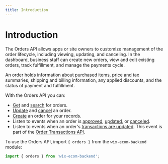 ```yaml
---
title: Introduction
---
```

# Introduction

The Orders API allows apps or site owners to customize management of the order lifecycle, including viewing, updating, and canceling. In the dashboard, business staff can create new orders, view and edit existing orders, track fulfillment, and manage the payments cycle.

An order holds information about purchased items, price and tax summaries, shipping and billing information, any applied discounts, and the status of payment and fulfillment.

With the Orders API you can:

* [Get](https://www.wix.com/velo/reference/wix-ecom-backend/orders/getorder) and [search](https://www.wix.com/velo/reference/wix-ecom-backend/orders/searchorder) for orders.
* [Update](https://www.wix.com/velo/reference/wix-ecom-backend/orders/updateorder) and [cancel](https://www.wix.com/velo/reference/wix-ecom-backend/orders/cancelorder) an order.
* [Create](https://www.wix.com/velo/reference/wix-ecom-backend/orders/createorder) an order for your records.
* Listen to events when an order is [approved](https://www.wix.com/velo/reference/wix-ecom-backend/events/onorderapproved), [updated](https://www.wix.com/velo/reference/wix-ecom-backend/events/onorderupdated), or [canceled](https://www.wix.com/velo/reference/wix-ecom-backend/events/onordercanceled).
* Listen to events when an order's [transactions are updated](https://www.wix.com/velo/reference/wix-ecom-backend/events/onordertransactionsupdated). This event is part of the [Order Transactions API](https://www.wix.com/velo/reference/wix-ecom-backend/ordertransactions).

To use the Orders API, import `{ orders }` from the `wix-ecom-backend` module:

```javascript
import { orders } from 'wix-ecom-backend';
```
